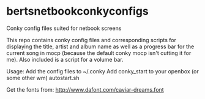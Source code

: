bertsnetbookconkyconfigs
========================

Conky config files suited for netbook screens

This repo contains conky config files and corresponding scripts for displaying the title, artist and album name as well as a progress bar for the current song in mocp (because the default conky mocp isn't cutting it for me). Also included is a script for a volume bar.

Usage:
Add the config files to ~/.conky
Add conky_start to your openbox (or some other wm) autostart.sh

Get the fonts from: http://www.dafont.com/caviar-dreams.font

